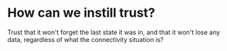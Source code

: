 # How can we instill trust?

Trust that it won't forget the last state it was in, and that it won't lose any data, regardless of what the connectivity situation is?
